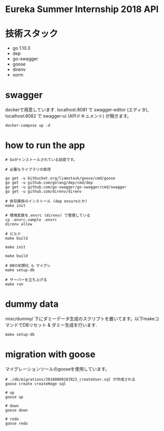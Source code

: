 # Eureka Summer Internship 2018 API

# 技術スタック

- go 1.10.3
- dep
- go-swagger
- goose
- direnv
- xorm

# swagger

dockerで用意しています.
localhost:8081 で swagger-editor (エディタ), localhost:8082 で swagger-ui (APIドキュメント) が開きます。

```
docker-compose up -d
```

# how to run the app

```
# Goがインストールされている前提です。

# 必要なライブラリの取得

go get -u bitbucket.org/liamstask/goose/cmd/goose
go get -u github.com/golang/dep/cmd/dep
go get -u github.com/go-swagger/go-swagger/cmd/swagger
go get -u github.com/direnv/direnv

# 依存関係のインストール (dep ensureとか)
make init

# 環境変数を.envrc (direnv) で管理している
cp .envrc.sample .envrc
direnv allow

# ビルド
make build

make init

make build

# DBの初期化 & マイグレ
make setup-db

# サーバーを立ち上げる
make run
```

# dummy data

misc/dummy/ 下にダミーデータ生成のスクリプトを置いてます。以下makeコマンドでDBリセット & ダミー生成を行います.

```
make setup-db
```

# migration with goose

マイグレーションツールのgooseを使用しています。

```
# ./db/migrations/20180809183923_createUser.sql が作成される
goose create createHoge sql

# up
goose up

# down
goose down

# redo
goose redo
```